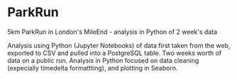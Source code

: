 # ParkRun
5km ParkRun in London's MileEnd - analysis in Python of 2 week's data

Analysis using Python (Jupyter Notebooks) of data first taken from the web, exported to CSV and pulled into a PostgreSQL table.
Two weeks worth of data on a public run.
Analysis in Python focused on data cleaning (expecially timedelta formattting), and plotting in Seaborn.
